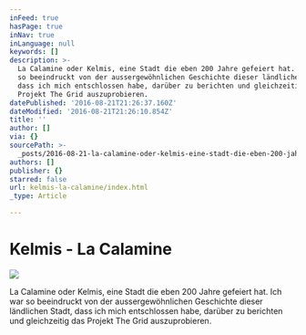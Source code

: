 ```yaml
---
inFeed: true
hasPage: true
inNav: true
inLanguage: null
keywords: []
description: >-
  La Calamine oder Kelmis, eine Stadt die eben 200 Jahre gefeiert hat. Ich war
  so beeindruckt von der aussergewöhnlichen Geschichte dieser ländlichen Stadt,
  dass ich mich entschlossen habe, darüber zu berichten und gleichzeitig das
  Projekt The Grid auszuprobieren.
datePublished: '2016-08-21T21:26:37.160Z'
dateModified: '2016-08-21T21:26:10.854Z'
title: ''
author: []
via: {}
sourcePath: >-
  _posts/2016-08-21-la-calamine-oder-kelmis-eine-stadt-die-eben-200-jahre-gefei.md
authors: []
publisher: {}
starred: false
url: kelmis-la-calamine/index.html
_type: Article

---
```

# Kelmis - La Calamine
![](https://the-grid-user-content.s3-us-west-2.amazonaws.com/a3898f13-bf0e-4da2-9d2a-34feaafb3f08.jpg)

La Calamine oder Kelmis, eine Stadt die eben 200 Jahre gefeiert hat. Ich war so beeindruckt von der aussergewöhnlichen Geschichte dieser ländlichen Stadt, dass ich mich entschlossen habe, darüber zu berichten und gleichzeitig das Projekt The Grid auszuprobieren.